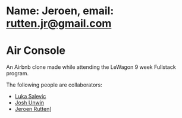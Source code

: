 Name: Jeroen, email: rutten.jr@gmail.com
=======
# Air Console

An Airbnb clone made while attending the LeWagon 9 week Fullstack program.

The following people are collaborators:

- [Luka Salevic](https://github.com/Sensanaty)
- [Josh Unwin](https://github.com/josh-unwin)
- [Jeroen Rutten](https://github.com/loftlights)]


